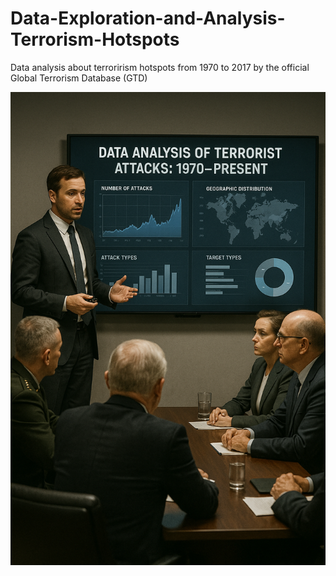 # Data-Exploration-and-Analysis-Terrorism-Hotspots
Data analysis about terrorirism hotspots from 1970 to 2017 by the official Global Terrorism Database (GTD)

![Análisis de terrorismo](Images/Terorrism_analysis.png)
